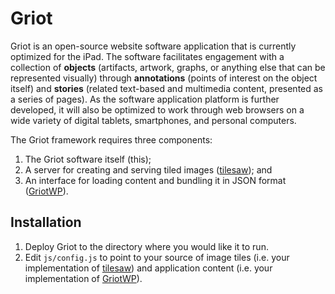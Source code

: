 # Griot

Griot is an open-source website software application that is currently optimized for the iPad. The software facilitates engagement with a collection of **objects** (artifacts, artwork, graphs, or anything else that can be represented visually) through **annotations** (points of interest on the object itself) and **stories** (related text-based and multimedia content, presented as a series of pages). As the software application platform is further developed, it will also be optimized to work through web browsers on a wide variety of digital tablets, smartphones, and personal computers.

The Griot framework requires three components:

1. The Griot software itself (this);
2. A server for creating and serving tiled images ([tilesaw][]); and
3. An interface for loading content and bundling it in JSON format
   ([GriotWP][]).

## Installation

1. Deploy Griot to the directory where you would like it to run.
2. Edit `js/config.js` to point to your source of image tiles (i.e. your implementation of [tilesaw][]) and application content (i.e. your implementation of [GriotWP][]).

[tilesaw]: https://github.com/artsmia/tilesaw
[GriotWP]: https://github.com/artsmia/GriotWP